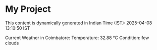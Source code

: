# My Project

This content is dynamically generated in Indian Time (IST): 2025-04-08 13:10:50 IST


Current Weather in Coimbatore:
Temperature: 32.88 °C
Condition: few clouds
